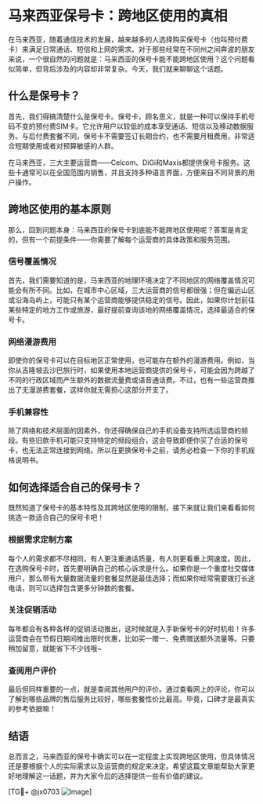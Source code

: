 # 马来西亚保号卡：跨地区使用的真相

在马来西亚，随着通信技术的发展，越来越多的人选择购买保号卡（也叫预付费卡）来满足日常通话、短信和上网的需求。对于那些经常在不同州之间奔波的朋友来说，一个很自然的问题就是：马来西亚的保号卡能不能跨地区使用？这个问题看似简单，但背后涉及的内容却非常复杂。今天，我们就来聊聊这个话题。

## 什么是保号卡？

首先，我们得搞清楚什么是保号卡。保号卡，顾名思义，就是一种可以保持手机号码不变的预付费SIM卡。它允许用户以较低的成本享受通话、短信以及移动数据服务。与后付费套餐不同，保号卡不需要签订长期合约，也不需要月租费用，非常适合短期使用或者对预算敏感的人群。

在马来西亚，三大主要运营商——Celcom、DiGi和Maxis都提供保号卡服务。这些卡通常可以在全国范围内销售，并且支持多种语言界面，方便来自不同背景的用户操作。

## 跨地区使用的基本原则

那么，回到问题本身：马来西亚的保号卡到底能不能跨地区使用呢？答案是肯定的，但有一个前提条件——你需要了解每个运营商的具体政策和服务范围。

### 信号覆盖情况

首先，我们需要知道的是，马来西亚的地理环境决定了不同地区的网络覆盖情况可能会有所不同。比如，在城市中心区域，三大运营商的信号都很强；但在偏远山区或沿海岛屿上，可能只有某个运营商能够提供稳定的信号。因此，如果你计划前往某些特定的地方工作或旅游，最好提前查询该地的网络覆盖情况，选择最适合的保号卡。

### 网络漫游费用

即使你的保号卡可以在目标地区正常使用，也可能存在额外的漫游费用。例如，当你从吉隆坡去沙巴旅行时，如果使用本地运营商提供的保号卡，可能会因为跨越了不同的行政区域而产生额外的数据流量费或语音通话费。不过，也有一些运营商推出了无漫游费套餐，这样你就无需担心这部分开支了。

### 手机兼容性

除了网络和技术层面的因素外，你还得确保自己的手机设备支持所选运营商的频段。有些旧款手机可能只支持特定的频段组合，这会导致即便你买了合适的保号卡，也无法正常连接到网络。所以在更换保号卡之前，请务必检查一下你的手机规格说明书。

## 如何选择适合自己的保号卡？

既然知道了保号卡的基本特性及其跨地区使用的限制，接下来就让我们来看看如何挑选一款适合自己的保号卡吧！

### 根据需求定制方案

每个人的需求都不尽相同，有人更注重通话质量，有人则更看重上网速度。因此，在选购保号卡时，首先要明确自己的核心诉求是什么。如果你是一个重度社交媒体用户，那么带有大量数据流量的套餐显然是最佳选择；而如果你经常需要拨打长途电话，则可以选择包含更多分钟数的套餐。

### 关注促销活动

每年都会有各种各样的促销活动推出，这时候就是入手新保号卡的好时机啦！许多运营商会在节假日期间推出限时优惠，比如买一赠一、免费赠送额外流量等。只要稍加留意，就能省下不少钱哦~

### 查阅用户评价

最后但同样重要的一点，就是查阅其他用户的评价。通过查看网上的评论，你可以了解到哪些品牌的售后服务比较好，哪些套餐性价比最高。毕竟，口碑才是最真实的参考依据嘛！

## 结语

总而言之，马来西亚的保号卡确实可以在一定程度上实现跨地区使用，但具体情况还是要根据个人的实际需求以及运营商的规定来决定。希望这篇文章能帮助大家更好地理解这一话题，并为大家今后的选择提供一些有价值的建议。

[TG💪+ @jx0703 ![Image](https://github.com/user-attachments/assets/dbca1d08-cadb-493c-b0ec-ad6f7a83f270)]